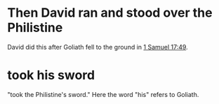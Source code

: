 # Then David ran and stood over the Philistine

David did this after Goliath fell to the ground in [1 Samuel 17:49](./48.md).

# took his sword

"took the Philistine's sword." Here the word "his" refers to Goliath.

